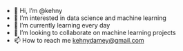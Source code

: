 - 👋 Hi, I’m @kehny
- 👀 I’m interested in data science and machine learning
- 🌱 I’m currently learning every day
- 💞️ I’m looking to collaborate on machine learning projects
- 📫 How to reach me kehnydamey@gmail.com

<!---
kehny/kehny is a ✨ special ✨ repository because its `README.md` (this file) appears on your GitHub profile.
You can click the Preview link to take a look at your changes.
--->
